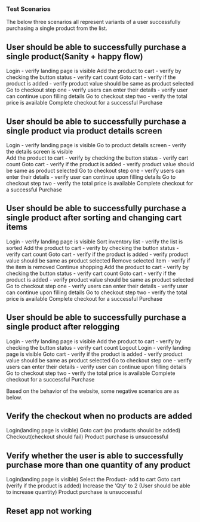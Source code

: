 ### Test Scenarios


The below three scenarios all represent variants of a user successfully purchasing a single product from the list. 

## User should be able to successfully purchase a single product(Sanity + happy flow)
Login
    - verify landing page is visible
Add the product to cart 
    - verify by checking the button status
    - verify cart count
Goto cart 
    - verify if the product is added
    - verify product value should be same as product selected
Go to checkout step one
    - verify users can enter their details
    - verify user can continue upon filling details
Go to checkout step two
    - verify the total price is available
Complete checkout for a successful Purchase 

## User should be able to successfully purchase a single product via product details screen
Login
    - verify landing page is visible
Go to product details screen
    - verify the details screen is visible    
Add the product to cart 
    - verify by checking the button status
    - verify cart count
Goto cart 
    - verify if the product is added
    - verify product value should be same as product selected
Go to checkout step one
    - verify users can enter their details
    - verify user can continue upon filling details
Go to checkout step two
    - verify the total price is available
Complete checkout for a successful Purchase 

## User should be able to successfully purchase a single product after sorting and changing cart items
Login
    - verify landing page is visible
Sort inventory list
    - verify the list is sorted
Add the product to cart 
    - verify by checking the button status
    - verify cart count
Goto cart 
    - verify if the product is added
    - verify product value should be same as product selected
Remove selected item
    - verify if the item is removed
Continue shopping
Add the product to cart 
    - verify by checking the button status
    - verify cart count
Goto cart 
    - verify if the product is added
    - verify product value should be same as product selected
Go to checkout step one
    - verify users can enter their details
    - verify user can continue upon filling details
Go to checkout step two
    - verify the total price is available
Complete checkout for a successful Purchase 


## User should be able to successfully purchase a single product after relogging
Login
    - verify landing page is visible
Add the product to cart 
    - verify by checking the button status
    - verify cart count
Logout
Login
    - verify landing page is visible
Goto cart 
    - verify if the product is added
    - verify product value should be same as product selected
Go to checkout step one
    - verify users can enter their details
    - verify user can continue upon filling details
Go to checkout step two
    - verify the total price is available
Complete checkout for a successful Purchase 

Based on the behavior of the website, some negative scenarios are as below.


## Verify the checkout when no products are added
Login(landing page is visible)
Goto cart (no products should be added)
Checkout(checkout should fail)
Product purchase is unsuccessful

## Verify whether the user is able to successfully purchase more than one quantity of any product
Login(landing page is visible)
Select the Product- add to cart
Goto cart (verify if the product is added)
Increase the 'Qty' to 2 (User should be able to increase quantity)
Product purchase is unsuccessful

## Reset app not working